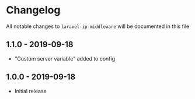 # Changelog

All notable changes to `laravel-ip-middleware` will be documented in this file

## 1.1.0 - 2019-09-18

- "Custom server variable" added to config

## 1.0.0 - 2019-09-18

- Initial release
